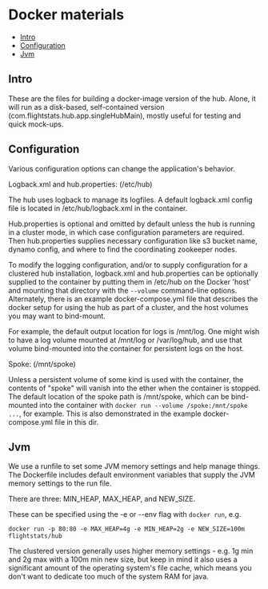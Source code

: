 Docker materials
===================

* [Intro](#intro)
* [Configuration](#configuration)
* [Jvm](#jvm)

## Intro

These are the files for building a docker-image version of the hub.
Alone, it will run as a disk-based, self-contained version (com.flightstats.hub.app.singleHubMain), mostly useful
for testing and quick mock-ups.

## Configuration

Various configuration options can change the application's behavior.

Logback.xml and hub.properties: (/etc/hub)

The hub uses logback to manage its logfiles. A default logback.xml config file
is located in /etc/hub/logback.xml in the container.

Hub.properties is optional and omitted by default unless the hub is running in a cluster mode, in which case configuration
parameters are required. Then hub.properties
supplies necessary configuration like s3 bucket name, dynamo config, and where to find the coordinating zookeeper nodes.

To modify the logging configuration, and/or to supply configuration for a clustered hub installation,
logback.xml and hub.properties can be optionally supplied to the container by putting them
in /etc/hub on the Docker 'host' and mounting that directory with the ``--volume`` command-line options.
Alternately, there is an example docker-compose.yml file that describes the docker setup for using
the hub as part of a cluster, and the host volumes you may want to bind-mount.

For example, the default output location for logs is /mnt/log. One might wish to have a log volume mounted at
/mnt/log or /var/log/hub, and use that volume bind-mounted into the container for persistent logs on the host.

Spoke: (/mnt/spoke)

Unless a persistent volume of some kind is used with the container, the contents of "spoke" will
vanish into the ether when the container is stopped. The default location of the spoke path is /mnt/spoke,
which can be bind-mounted into the container with ``docker run --volume /spoke:/mnt/spoke ...``, for example.
This is also demonstrated in the example docker-compose.yml file in this dir.

## Jvm

We use a runfile to set some JVM memory settings and help manage things.
The Dockerfile includes default environment variables that supply the JVM memory settings to the run file.

There are three: MIN_HEAP, MAX_HEAP, and NEW_SIZE.

These can be specified using the -e or --env flag with ``docker run``, e.g.

``docker run -p 80:80 -e MAX_HEAP=4g -e MIN_HEAP=2g -e NEW_SIZE=100m flightstats/hub``

The clustered version generally uses higher memory settings - e.g. 1g min and 2g max with a 100m min new size,
but keep in mind it also uses a significant amount of the operating system's file cache, which means you don't want to dedicate too
much of the system RAM for java.
